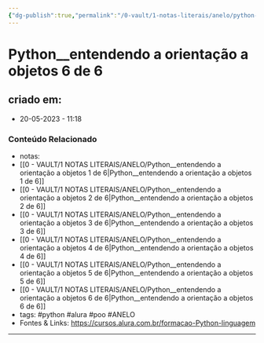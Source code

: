 ```yaml
---
{"dg-publish":true,"permalink":"/0-vault/1-notas-literais/anelo/python-entendendo-a-orientacao-a-objetos-6-de-6/","tags":["python","alura","poo","ANELO"],"dgHomeLink":true,"dgShowLocalGraph":true,"dgShowFileTree":true,"dgEnableSearch":true}
---
```


# Python__entendendo a orientação a objetos 6 de 6

## criado em: 
-  20-05-2023 - 11:18

### Conteúdo Relacionado
- notas: 
- [[0 - VAULT/1 NOTAS LITERAIS/ANELO/Python__entendendo a orientação a objetos 1 de 6\|Python__entendendo a orientação a objetos 1 de 6]]
- [[0 - VAULT/1 NOTAS LITERAIS/ANELO/Python__entendendo a orientação a objetos 2 de 6\|Python__entendendo a orientação a objetos 2 de 6]]
- [[0 - VAULT/1 NOTAS LITERAIS/ANELO/Python__entendendo a orientação a objetos 3 de 6\|Python__entendendo a orientação a objetos 3 de 6]]
- [[0 - VAULT/1 NOTAS LITERAIS/ANELO/Python__entendendo a orientação a objetos 4 de 6\|Python__entendendo a orientação a objetos 4 de 6]]
- [[0 - VAULT/1 NOTAS LITERAIS/ANELO/Python__entendendo a orientação a objetos 5 de 6\|Python__entendendo a orientação a objetos 5 de 6]]
- [[0 - VAULT/1 NOTAS LITERAIS/ANELO/Python__entendendo a orientação a objetos 6 de 6\|Python__entendendo a orientação a objetos 6 de 6]]
- tags: #python #alura #poo #ANELO 
- Fontes & Links: https://cursos.alura.com.br/formacao-Python-linguagem

---

